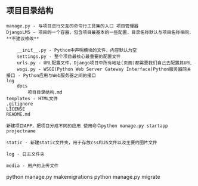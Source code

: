 ## 项目目录结构

    manage.py - 与项目进行交互的命令行工具集的入口 项目管理器
    DjangoLMS - 项目的一个容器，包含项目最基本的一些配置，目录名称默认与项目名称相同，**不建议修改**
    
        __init__.py - Python中声明模块的文件，内容默认为空
        settings.py - 整个项目最核心最重要的配置文件
        urls.py - URL配置文件，Django项目中所有地址(页面)都需要我们自己去配置其URL
        wsgi.py - WSGI(Python Web Server Gateway Interface)Python服务器网关接口 - Python应用与Web服务器之间的接口
    log
        docs
            项目目录结构.md
    templates - HTML文件
    .gitignore
    LICENSE
    README.md
    
    新建项目APP，把项目分成不同的应用 使用命令python manage.py startapp projectname
    
    static - 新建static文件夹，用于存放css和JS文件以及主要的图片文件
    
    log - 日志文件夹
    
    media - 用户的上传文件

python manage.py makemigrations
python manage.py migrate




        

